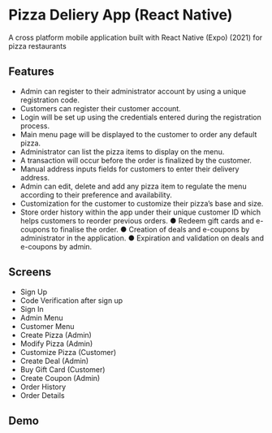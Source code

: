 # Pizza Deliery App (React Native)
A cross platform mobile application built with React Native (Expo) (2021) for pizza restaurants

## Features
- Admin can register to their administrator account by using a unique registration code.
- Customers can register their customer account.
- Login will be set up using the credentials entered during the registration process.
- Main menu page will be displayed to the customer to order any default pizza.
- Administrator can list the pizza items to display on the menu.
- A transaction will occur before the order is finalized by the customer.
- Manual address inputs fields for customers to enter their delivery address.
- Admin can edit, delete and add any pizza item to regulate the menu according to their
preference and availability.
- Customization for the customer to customize their pizza’s base and size.
- Store order history within the app under their unique customer ID which helps customers
to reorder previous orders.
● Redeem gift cards and e-coupons to finalise the order.
● Creation of deals and e-coupons by administrator in the application.
● Expiration and validation on deals and e-coupons by admin.

## Screens
- Sign Up
- Code Verification after sign up
- Sign In
- Admin Menu
- Customer Menu
- Create Pizza (Admin)
- Modify Pizza (Admin)
- Customize Pizza (Customer)
- Create Deal (Admin)
- Buy Gift Card (Customer)
- Create Coupon (Admin)
- Order History
- Order Details

## Demo
